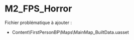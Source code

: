 # M2_FPS_Horror

Fichier problématique à ajouter :
- Content\FirstPersonBP\Maps\MainMap_BuiltData.uasset
